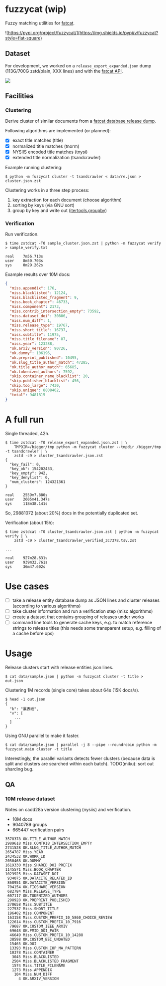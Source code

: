 # fuzzycat (wip)

Fuzzy matching utilities for [fatcat](https://fatcat.wiki).

![https://pypi.org/project/fuzzycat/](https://img.shields.io/pypi/v/fuzzycat?style=flat-square)

## Dataset

For development, we worked on a `release_export_expanded.json` dump (113G/700G
zstd/plain, XXX lines) and with the [fatcat API](https://api.fatcat.wiki/).

![](notes/steps.png)

## Facilities

### Clustering

Derive cluster of similar documents from a [fatcat database release
dump](https://archive.org/details/fatcat_snapshots_and_exports?&sort=-publicdate).

Following algorithms are implemented (or planned):

* [x] exact title matches (title)
* [x] normalized title matches (tnorm)
* [x] NYSIIS encoded title matches (tnysi)
* [x] extended title normalization (tsandcrawler)

Example running clustering:

```
$ python -m fuzzycat cluster -t tsandcrawler < data/re.json > cluster.json.zst
```

Clustering works in a three step process:

1. key extraction for each document (choose algorithm)
2. sorting by keys (via GNU sort)
3. group by key and write out ([itertools.groupby](https://docs.python.org/3/library/itertools.html#itertools.groupby))

### Verification

Run verification.

```
$ time zstdcat -T0 sample_cluster.json.zst | python -m fuzzycat verify > sample_verify.txt

real    7m56.713s
user    8m50.703s
sys     0m29.262s
```


Example results over 10M docs:

```json
{
  "miss.appendix": 176,
  "miss.blacklisted": 12124,
  "miss.blacklisted_fragment": 9,
  "miss.book_chapter": 46733,
  "miss.component": 2173,
  "miss.contrib_intersection_empty": 73592,
  "miss.dataset_doi": 30806,
  "miss.num_diff": 1,
  "miss.release_type": 19767,
  "miss.short_title": 16737,
  "miss.subtitle": 11975,
  "miss.title_filename": 87,
  "miss.year": 123288,
  "ok.arxiv_version": 90726,
  "ok.dummy": 106196,
  "ok.preprint_published": 10495,
  "ok.slug_title_author_match": 47285,
  "ok.title_author_match": 65685,
  "ok.tokenized_authors": 7592,
  "skip.container_name_blacklist": 20,
  "skip.publisher_blacklist": 456,
  "skip.too_large": 7430,
  "skip.unique": 8808462,
  "total": 9481815
}
```

# A full run

Single threaded, 42h.

```
$ time zstdcat -T0 release_export_expanded.json.zst | \
    TMPDIR=/bigger/tmp python -m fuzzycat cluster --tmpdir /bigger/tmp -t tsandcrawler | \
    zstd -c9 > cluster_tsandcrawler.json.zst
{
  "key_fail": 0,
  "key_ok": 154202433,
  "key_empty": 942,
  "key_denylist": 0,
  "num_clusters": 124321361
}

real    2559m7.880s
user    2605m41.347s
sys     118m38.141s
```

So, 29881072 (about 20%) docs in the potentially duplicated set.

Verification (about 15h):

```
$ time zstdcat -T0 cluster_tsandcrawler.json.zst | python -m fuzzycat verify | \
    zstd -c9 > cluster_tsandcrawler_verified_3c7378.tsv.zst

...

real    927m28.631s
user    939m32.761s
sys     36m47.602s
```


# Use cases

* [ ] take a release entity database dump as JSON lines and cluster releases
  (according to various algorithms)
* [ ] take cluster information and run a verification step (misc algorithms)
* [ ] create a dataset that contains grouping of releases under works
* [ ] command line tools to generate cache keys, e.g. to match reference
  strings to release titles (this needs some transparent setup, e.g. filling of
a cache before ops)

# Usage

Release clusters start with release entities json lines.

```shell
$ cat data/sample.json | python -m fuzzycat cluster -t title > out.json
```

Clustering 1M records (single core) takes about 64s (15K docs/s).

```shell
$ head -1 out.json
{
  "k": "裏表紙",
  "v": [
    ...
  ]
}
```

Using GNU parallel to make it faster.

```
$ cat data/sample.json | parallel -j 8 --pipe --roundrobin python -m fuzzycat.main cluster -t title
```

Interestingly, the parallel variants detects fewer clusters (because data is
split and clusters are searched within each batch). TODO(miku): sort out sharding bug.


## QA

### 10M release dataset

Notes on cadd28a version clustering (nysiis) and verification.

* 10M docs
* 9040789 groups
* 665447 verification pairs

```
3578378 OK.TITLE_AUTHOR_MATCH
2989618 Miss.CONTRIB_INTERSECTION_EMPTY
2731528 OK.SLUG_TITLE_AUTHOR_MATCH
2654787 Miss.YEAR
2434532 OK.WORK_ID
2050468 OK.DUMMY
1619330 Miss.SHARED_DOI_PREFIX
1145571 Miss.BOOK_CHAPTER
1023925 Miss.DATASET_DOI
 934075 OK.DATACITE_RELATED_ID
 868951 OK.DATACITE_VERSION
 704154 OK.FIGSHARE_VERSION
 682784 Miss.RELEASE_TYPE
 607117 OK.TOKENIZED_AUTHORS
 298928 OK.PREPRINT_PUBLISHED
 270658 Miss.SUBTITLE
 227537 Miss.SHORT_TITLE
 196402 Miss.COMPONENT
 163158 Miss.CUSTOM_PREFIX_10_5860_CHOICE_REVIEW
 122614 Miss.CUSTOM_PREFIX_10_7916
  79687 OK.CUSTOM_IEEE_ARXIV
  69648 OK.PMID_DOI_PAIR
  46649 Miss.CUSTOM_PREFIX_10_14288
  38598 OK.CUSTOM_BSI_UNDATED
  15465 OK.DOI
  13393 Miss.CUSTOM_IOP_MA_PATTERN
  10378 Miss.CONTAINER
   3045 Miss.BLACKLISTED
   2504 Miss.BLACKLISTED_FRAGMENT
   1574 Miss.TITLE_FILENAME
   1273 Miss.APPENDIX
    104 Miss.NUM_DIFF
      4 OK.ARXIV_VERSION

```
